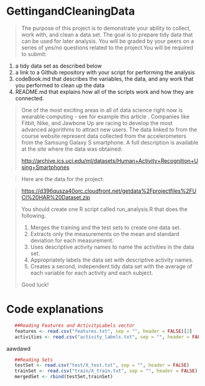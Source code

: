 # GettingandCleaningData

> The purpose of this project is to demonstrate your ability to collect, work with, and clean a data set. The goal is to prepare tidy data that can be used for later analysis. You will be graded by your peers on a series of yes/no questions related to the project.You will be required to submit:
>
1. a tidy data set as described below
2. a link to a Github repository with your script for performing the analysis
3. codeBook.md that describes the variables, the data, and any work that you performed to clean up the data 
4. README.md that explains how all of the scripts work and how they are connected.  
>
> One of the most exciting areas in all of data science right now is wearable computing - see for example this article . Companies like Fitbit, Nike, and Jawbone Up are racing to develop the most advanced algorithms to attract new users. The data linked to from the course website represent data collected from the accelerometers from the Samsung Galaxy S smartphone. A full description is available at the site where the data was obtained: 
> 
> http://archive.ics.uci.edu/ml/datasets/Human+Activity+Recognition+Using+Smartphones 

> Here are the data for the project: 

> https://d396qusza40orc.cloudfront.net/getdata%2Fprojectfiles%2FUCI%20HAR%20Dataset.zip 
> 
> You should create one R script called run_analysis.R that does the following. 
> 
> 1. Merges the training and the test sets to create one data set.
> 2. Extracts only the measurements on the mean and standard deviation for each measurement.
> 3. Uses descriptive activity names to name the activities in the data set.
> 4. Appropriately labels the data set with descriptive activity names.
> 5. Creates a second, independent tidy data set with the average of each variable for each activity and each subject. 
> 
> Good luck!

# Code explanations
```R 
   ##Reading Features and ActivityLabels vector
   features <- read.csv("features.txt", sep = "", header = FALSE)[2]
   activities <- read.csv("activity_labels.txt", sep = "", header = FALSE)
```
aawdawd

```R
   ##Reading Sets
   testSet <- read.csv("test/X_test.txt", sep = "", header = FALSE)
   trainSet <- read.csv("train/X_train.txt", sep = "", header = FALSE)
   mergedSet <- rbind(testSet,trainSet)        
```   
